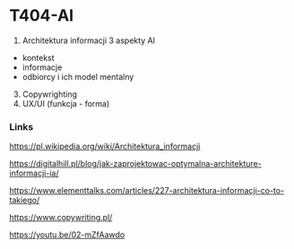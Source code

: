 # T404-AI

1. Architektura informacji
  3 aspekty AI
  - kontekst
  - informacje
  - odbiorcy i ich model mentalny
3. Copywrighting
4. UX/UI (funkcja - forma) 

### Links

https://pl.wikipedia.org/wiki/Architektura_informacji

https://digitalhill.pl/blog/jak-zaprojektowac-optymalna-architekture-informacji-ia/

https://www.elementtalks.com/articles/227-architektura-informacji-co-to-takiego/

https://www.copywriting.pl/

https://youtu.be/02-mZfAawdo
